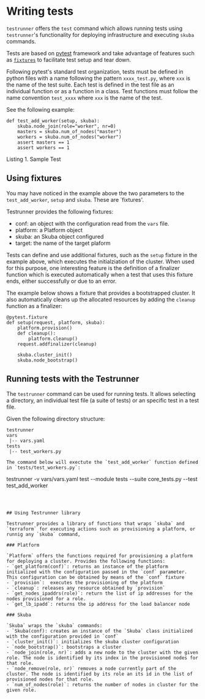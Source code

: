 # Writing tests

`testrunner` offers the `test` command which allows running tests using `testrunner`'s functionality for deploying infrastructure and executing `skuba` commands.

Tests are based on [pytest](https://docs.pytest.org) framework and take advantage of features such as [`fixtures`](https://docs.pytest.org/en/latest/fixture.html) to facilitate test setup and tear down.

Following pytest's standard test organization, tests must be defined in python files with a name following the pattern `xxxx_test.py`, where `xxx` is the name of the test suite. Each test is defined in the test file as an individual function or as a function in a class. Test functions must follow the name convention `test_xxxx` where `xxx` is the name of the test.

See the following example:

```
def test_add_worker(setup, skuba):
    skuba.node_join(role="worker", nr=0)
    masters = skuba.num_of_nodes("master")
    workers = skuba.num_of_nodes("worker")
    assert masters == 1
    assert workers == 1
```
Listing 1. Sample Test

## Using fixtures

You may have noticed in the example above the two parameters to the `test_add_worker`, `setup` and `skuba`. These are `fixtures'.

Testrunner provides the following fixtures:
- conf: an object with the configuration read from the `vars` file.
- platform: a Platform object
- skuba: an Skuba object configured
- target: the name of the target plaform

Tests can define and use additional fixtures, such as the `setup` fixture in the example above, which executes the initialziation of the cluster. When used for this purpose, one interesting feature is the definition of a finalizer function which is executed automatically when a test that uses this fixture ends, either successfully or due to an error.

The example below shows a fixture that provides a bootstrapped cluster. It also automatically cleans up the allocated resources by adding the `cleanup` function as a finalizer:

```
@pytest.fixture
def setup(request, platform, skuba):
    platform.provision()
    def cleanup():
        platform.cleanup()
    request.addfinalizer(cleanup)

    skuba.cluster_init()
    skuba.node_bootstrap()
```

## Running tests with the Testrunner

The `testrunner` command can be used for running tests. It allows selecting a directory, an individual test file (a suite of tests) or an specific test in a test file.

Given the following directory structure:
```
testrunner
vars
 |-- vars.yaml
tests
 |-- test_workers.py

The command below will exectute the `test_add_worker` function defined in `tests/test_workers.py`:

```
testrunner -v vars/vars.yaml test --module tests --suite core_tests.py --test test_add_worker
```



## Using Testrunner library

Testrunner provides a library of functions that wraps `skuba` and `terraform` for executing actions such as provisioning a platform, or runnig any `skuba` command,

### Platform

`Platform` offers the functions required for provisioning a platform for deploying a cluster. Provides the following functions:
- `get_platform(conf)`: returns an instance of the platform initialized with the configuration passed in the `conf` parameter. This configuration can be obtained by means of the `conf` fixture
- `provision`:  executes the provisioning of the platform
- `cleanup`: releases any resource obtained by `provision`
- `get_nodes_ipaddrs(role)`: return the list of ip addresses for the nodes provisioned for a role.
- `get_lb_ipadd`: returns the ip address for the load balancer node

### Skuba

`Skuba` wraps the `skuba` commands:
- `Skuba(conf): creates an instance of the `Skuba` class initialized with the configuration provided in `conf`
- `cluster_init()`: initializes the skuba cluster configuration
- `node_bootstrap()`: bootstraps a cluster
- `node_join(role, nr)`: adds a new node to the cluster with the given role. The node is identified by its index in the provisioned nodes for that role.
- `node_remove(role, nr)` removes a node currently part of the cluster. The node is identified by its role an its id in the list of provisioned nodes for that role.
- `num_of_nodes(role)`: returns the number of nodes in cluster for the given role.

